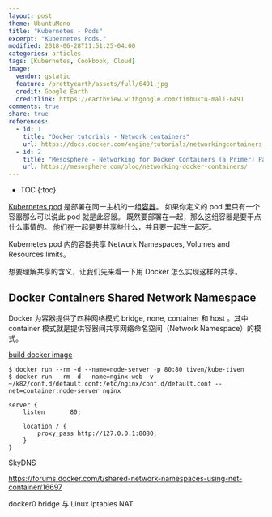 ```yaml
---
layout: post
theme: UbuntuMono
title: "Kubernetes - Pods"
excerpt: "Kubernetes Pods."
modified: 2018-06-28T11:51:25-04:00
categories: articles
tags: [Kubernetes, Cookbook, Cloud]
image:
  vendor: gstatic
  feature: /prettyearth/assets/full/6491.jpg
  credit: Google Earth
  creditlink: https://earthview.withgoogle.com/timbuktu-mali-6491
comments: true
share: true
references:
  - id: 1
    title: "Docker tutorials - Network containers"
    url: https://docs.docker.com/engine/tutorials/networkingcontainers
  - id: 2
    title: "Mesosphere - Networking for Docker Containers (a Primer) Part I"
    url: https://mesosphere.com/blog/networking-docker-containers/
---
```


<style>
.blog__post.demo-blog__posts.mdl-grid .mdl-card .mdl-card__media h3 {
  color: maroon;
}
</style>

* TOC
{:toc}

[Kubernetes pod][kubernetes/pod-overview] 是部署在同一主机的一组[容器][linuxcontainers]。 如果你定义的 pod 里只有一个容器那么可以说此 pod 就是此容器。 既然要部署在一起，那么这组容器是要干点什么事情的。 他们在一起是要共享些什么，并且要一起生一起死。

Kubernetes pod 内的容器共享 Network Namespaces, Volumes and Resources limits。

想要理解共享的含义，让我们先来看一下用 Docker 怎么实现这样的共享。

## Docker Containers Shared Network Namespace
Docker 为容器提供了四种网络模式 bridge, none, container 和 host 。其中 container 模式就是提供容器间共享网络命名空间（Network Namespace）的模式。

[build docker image](/articles/kubernetes-running-first-app-on-kubernetes/#build-docker-image)


```
$ docker run --rm -d --name=node-server -p 80:80 tiven/kube-tiven
$ docker run --rm -d --name=nginx-web -v ~/k82/conf.d/default.conf:/etc/nginx/conf.d/default.conf --net=container:node-server nginx
```

```
server {
    listen       80;

    location / {
        proxy_pass http://127.0.0.1:8080;
    }
}
```


SkyDNS

https://forums.docker.com/t/shared-network-namespaces-using-net-container/16697

docker0 bridge 与 Linux iptables NAT






[kubernetes/pod-overview]:https://kubernetes.io/docs/concepts/workloads/pods/pod-overview/
[linuxcontainers]:https://linuxcontainers.org/

[docker/libnetwork]:https://github.com/docker/libnetwork
[netfilter]:https://netfilter.org/documentation/
[iptables]:https://netfilter.org/projects/iptables/index.html


[Linux Network Namespace Introduction]:http://docker-k8s-lab.readthedocs.io/en/latest/docker/netns.html
[Linux Switching]:http://www.opencloudblog.com/?p=66
